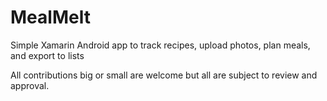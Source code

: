 # MealMelt
Simple Xamarin Android app to track recipes, upload photos, plan meals, and export to lists

All contributions big or small are welcome but all are subject to review and approval.
